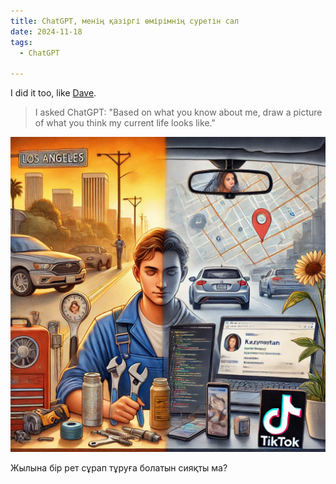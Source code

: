 ```yaml
---
title: ChatGPT, менің қазіргі өмірімнің суретін сал
date: 2024-11-18
tags:
  - ChatGPT

---
```


I did it too, like [Dave](http://scripting.com/2024/11/09/174937.html).
> I asked ChatGPT: "Based on what you know about me, draw a picture of what you think my current life looks like."

![](/blog/images/2024/dall-e-draw-mw.webp)

Жылына бір рет сұрап тұруға болатын сияқты ма?